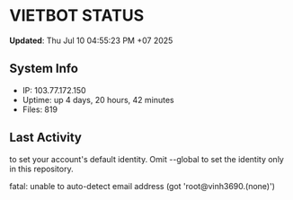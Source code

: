 # VIETBOT STATUS
**Updated**: Thu Jul 10 04:55:23 PM +07 2025

## System Info
- IP: 103.77.172.150
- Uptime: up 4 days, 20 hours, 42 minutes
- Files: 819

## Last Activity

to set your account's default identity.
Omit --global to set the identity only in this repository.

fatal: unable to auto-detect email address (got 'root@vinh3690.(none)')
